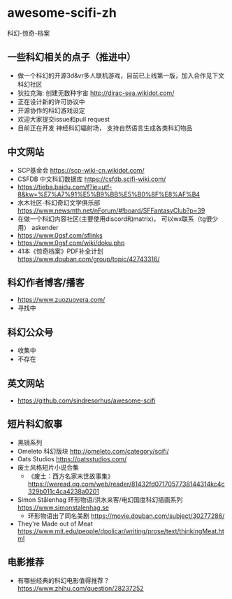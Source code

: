 # awesome-scifi-zh
科幻-惊奇-档案

## 一些科幻相关的点子（推进中）
- 做一个科幻的开源3d&vr多人联机游戏，目前已上线第一版，加入合作见下文科幻社区
- 狄拉克海: 创建无数种宇宙  http://dirac-sea.wikidot.com/
- 正在设计新的许可协议中
- 开源协作的科幻游戏设定
- 欢迎大家提交issue和pull request
- 目前正在开发 神经科幻辐射场， 支持自然语言生成各类科幻物品

## 中文网站
- SCP基金会 https://scp-wiki-cn.wikidot.com/
- CSFDB 中文科幻数据库 https://csfdb.scifi-wiki.com/ 
- https://tieba.baidu.com/f?ie=utf-8&kw=%E7%A7%91%E5%B9%BB%E5%B0%8F%E8%AF%B4
- 水木社区-科幻奇幻文学俱乐部 https://www.newsmth.net/nForum/#!board/SFFantasyClub?p=39
- 在做一个科幻内容社区(主要使用discord和matrix)， 可以wx联系（tg很少用） askender 
- https://www.0gsf.com/sflinks  
- https://www.0gsf.com/wiki/doku.php
- 41本《惊奇档案》PDF补全计划 https://www.douban.com/group/topic/42743316/

## 科幻作者博客/播客
- https://www.zuozuovera.com/
- 寻找中

## 科幻公众号
- 收集中
- 不存在


## 英文网站
- https://github.com/sindresorhus/awesome-scifi

## 短片科幻叙事
- 黑镜系列
- Omeleto 科幻版块 http://omeleto.com/category/scifi/
- Oats Studios https://oatsstudios.com/
- 废土风格短片小说合集 
  - 《废土：西方名家末世故事集》https://weread.qq.com/web/reader/81432fd0717057738144314kc4c329b011c4ca4238a0201
- Simon Stålenhag 环形物语/洪水来客/电幻国度科幻插画系列 https://www.simonstalenhag.se
  - 环形物语出了同名美剧 https://movie.douban.com/subject/30277286/
- They're Made out of Meat https://www.mit.edu/people/dpolicar/writing/prose/text/thinkingMeat.html

## 电影推荐
- 有哪些经典的科幻电影值得推荐？ https://www.zhihu.com/question/28237252
